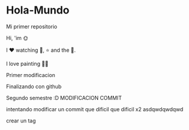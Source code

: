 # Hola-Mundo

Mi primer repositorio

Hi, 'im 🌞

I ❤️ watching 🎥, ⭐ and the 🌙.

I love painting 🧑‍🎨

Primer modificacion 

Finalizando con github

Segundo semestre :D 
MODIFICACION COMMIT

intentando modificar un commit que dificil
que dificil x2 asdqwdqwdqwd


crear un tag
